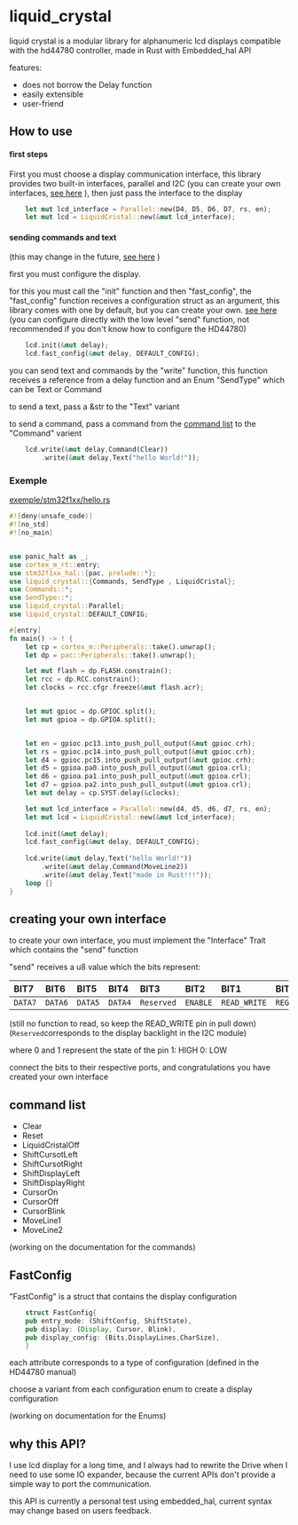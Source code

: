
# liquid_crystal


liquid crystal is a modular library for alphanumeric lcd displays compatible with the hd44780 controller, made in Rust with Embedded_hal API

features:
- does not borrow the Delay function
- easily extensible
- user-friend 

## How to use

#### first steps

First you must choose a display communication interface, this library provides two built-in interfaces, parallel and I2C
(you can create your own interfaces, [see here](#creating-your-own-interface) ), then just pass the interface to the display

```rust
    let mut lcd_interface = Parallel::new(D4, D5, D6, D7, rs, en);
    let mut lcd = LiquidCristal::new(&mut lcd_interface);
```

#### sending commands and text
(this may change in the future, [see here](why-this-api) )

first you must configure the display.

for this you must call the "init" function and then "fast_config", the "fast_config" function receives a configuration struct as an argument, this library comes with one by default, but you can create your own. [see here](#fastconfig)
(you can configure directly with the low level "send" function, not recommended if you don't know how to configure the HD44780)

```rust
    lcd.init(&mut delay);
    lcd.fast_config(&mut delay, DEFAULT_CONFIG);
```

you can send text and commands by the "write" function, this function receives a reference from a  delay function and an Enum "SendType" which can be Text or Command

to send a text, pass a &str to the "Text" variant

to send a command, pass a command from the [command list](#command-list) to the "Command" varient

```rust
    lcd.write(&mut delay,Command(Clear))
        .write(&mut delay,Text("hello World!"));
```
### Exemple
[exemple/stm32f1xx/hello.rs](https://github.com/RecursiveError/liquid_crystal/blob/main/exemples/stm32f1xx/hello.rs)

```rust
#![deny(unsafe_code)]
#![no_std]
#![no_main]


use panic_halt as _;
use cortex_m_rt::entry;
use stm32f1xx_hal::{pac, prelude::*};
use liquid_crystal::{Commands, SendType , LiquidCristal};
use Commands::*;
use SendType::*;
use liquid_crystal::Parallel;
use liquid_crystal::DEFAULT_CONFIG;

#[entry]
fn main() -> ! {
    let cp = cortex_m::Peripherals::take().unwrap();
    let dp = pac::Peripherals::take().unwrap();

    let mut flash = dp.FLASH.constrain();
    let rcc = dp.RCC.constrain();
    let clocks = rcc.cfgr.freeze(&mut flash.acr);


    let mut gpioc = dp.GPIOC.split();
    let mut gpioa = dp.GPIOA.split();


    let en = gpioc.pc13.into_push_pull_output(&mut gpioc.crh);
    let rs = gpioc.pc14.into_push_pull_output(&mut gpioc.crh);
    let d4 = gpioc.pc15.into_push_pull_output(&mut gpioc.crh);
    let d5 = gpioa.pa0.into_push_pull_output(&mut gpioa.crl);
    let d6 = gpioa.pa1.into_push_pull_output(&mut gpioa.crl);
    let d7 = gpioa.pa2.into_push_pull_output(&mut gpioa.crl);
    let mut delay = cp.SYST.delay(&clocks);

    let mut lcd_interface = Parallel::new(d4, d5, d6, d7, rs, en);
    let mut lcd = LiquidCristal::new(&mut lcd_interface);
    
    lcd.init(&mut delay);
    lcd.fast_config(&mut delay, DEFAULT_CONFIG);
    
    lcd.write(&mut delay,Text("hello World!"))
        .write(&mut delay,Command(MoveLine2))
        .write(&mut delay,Text("made in Rust!!!"));
    loop {}
}
```


## creating your own interface

to create your own interface, you must implement the "Interface" Trait which contains the "send" function

"send" receives a u8 value which the bits represent:

| BIT7 | BIT6 |BIT5| BIT4| BIT3| BIT2| BIT1| BIT0|
| :------ | :------ | :------|  :------| :------| :------| :------| :------|
| `DATA7` | `DATA6`| `DATA5`| `DATA4` | `Reserved` | `ENABLE` | `READ_WRITE` | `REGISTER_SELECT` |

(still no function to read, so keep the READ_WRITE pin in pull down)
(`Reserved`corresponds to the display backlight in the I2C module)

where 0 and 1 represent the state of the pin
1: HIGH
0: LOW

connect the bits to their respective ports, and congratulations you have created your own interface



 


## command list

-    Clear
-    Reset
-    LiquidCristalOff
-    ShiftCursotLeft
-    ShiftCursotRight
-    ShiftDisplayLeft
-    ShiftDisplayRight
-    CursorOn
-    CursorOff
-    CursorBlink
-    MoveLine1
-    MoveLine2 

(working on the documentation for the commands)

## FastConfig
"FastConfig" is a struct that contains the display configuration

```rust
    struct FastConfig{
    pub entry_mode: (ShiftConfig, ShiftState),
    pub display: (Display, Cursor, Blink),
    pub display_config: (Bits,DisplayLines,CharSize),
    }
```

each attribute corresponds to a type of configuration (defined in the HD44780 manual)

choose a variant from each configuration enum to create a display configuration

(working on documentation for the Enums)

## why this API?

I use lcd display for a long time, and I always had to rewrite the Drive when I need to use some IO expander, because the current APIs don't provide a simple way to port the communication.

this API is currently a personal test using embedded_hal, current syntax may change based on users feedback.